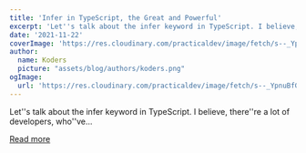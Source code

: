 ```yaml
---
title: 'Infer in TypeScript, the Great and Powerful'
excerpt: 'Let''s talk about the infer keyword in TypeScript. I believe, there''re a lot of developers, who''ve...'
date: '2021-11-22'
coverImage: 'https://res.cloudinary.com/practicaldev/image/fetch/s--_YpnuBfG--/c_imagga_scale,f_auto,fl_progressive,h_420,q_auto,w_1000/https://dev-to-uploads.s3.amazonaws.com/uploads/articles/8a6k8ysiq1pbxgukm00o.png'
author:
  name: Koders
  picture: "assets/blog/authors/koders.png"
ogImage:
  url: 'https://res.cloudinary.com/practicaldev/image/fetch/s--_YpnuBfG--/c_imagga_scale,f_auto,fl_progressive,h_420,q_auto,w_1000/https://dev-to-uploads.s3.amazonaws.com/uploads/articles/8a6k8ysiq1pbxgukm00o.png'
---
```


Let''s talk about the infer keyword in TypeScript. I believe, there''re a lot of developers, who''ve...

[Read more](https://dev.to/artemmalko/infer-in-typescript-the-great-and-powerful-5cch)
